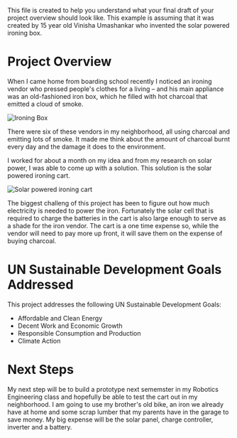 This file is created to help you understand what your final draft of your project overview should look like.  This example is assuming that it was created by 15 year old Vinisha Umashankar who invented the solar powered ironing box.

# Project Overview

When I came home from boarding school recently I noticed an ironing vendor who pressed people's clothes for a living – and his main appliance was an old-fashioned iron box, which he filled with hot charcoal that emitted a cloud of smoke.

![Ironing Box](https://upload.wikimedia.org/wikipedia/commons/4/46/A_traditional_iron_box_in_India.JPG)

There were six of these vendors in my neighborhood, all using charcoal and emitting lots of smoke.  It made me think about the amount of charcoal burnt every day and the damage it does to the environment.

I worked for about a month on my idea and from my research on solar power, I was able to come up with a solution.  This solution is the solar powered ironing cart.

![Solar powered ironing cart](https://www.brightvibes.com/file/phpr2XGL6.jpeg)

The biggest challeng of this project has been to figure out how much electricity is needed to power the iron.  Fortunately the solar cell that is required to charge the batteries in the cart is also large enough to serve as a shade for the iron vendor.  The cart is a one time expense so, while the vendor will need to pay more up front, it will save them on the expense of buying charcoal.

# UN Sustainable Development Goals Addressed

This project addresses the following UN Sustainable Development Goals:

- Affordable and Clean Energy
- Decent Work and Economic Growth
- Responsible Consumption and Production
- Climate Action

# Next Steps

My next step will be to build a prototype next sememster in my Robotics Engineering class and hopefully be able to test the cart out in my neighborhood.  I am going to use my brother's old bike, an iron we already have at home and some scrap lumber that my parents have in the garage to save money.  My big expense will be the solar panel, charge controller, inverter and a battery.
